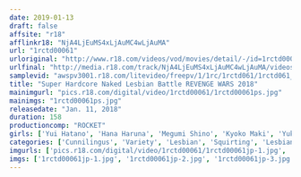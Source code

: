 ```yaml
---
date: 2019-01-13
draft: false
affsite: "r18"
afflinkr18: "NjA4LjEuMS4xLjAuMC4wLjAuMA"
url: "1rctd00061"
urloriginal: "http://www.r18.com/videos/vod/movies/detail/-/id=1rctd00061"
urlfinal: "http://media.r18.com/track/NjA4LjEuMS4xLjAuMC4wLjAuMA/videos/vod/movies/detail/-/id=1rctd00061"
samplevid: "awspv3001.r18.com/litevideo/freepv/1/1rc/1rctd061/1rctd061_dmb_w.mp4"
title: "Super Hardcore Naked Lesbian Battle REVENGE WARS 2018"
mainimgurl: "pics.r18.com/digital/video/1rctd00061/1rctd00061ps.jpg"
mainimgs: "1rctd00061ps.jpg"
releasedate: "Jan. 11, 2018"
duration: 158
productioncomp: "ROCKET"
girls: ['Yui Hatano', 'Hana Haruna', 'Megumi Shino', 'Kyoko Maki', 'Yukari Miyazawa', 'Hana Kano', 'Nonoka Izumi', 'Marina Yuzuki']
categories: ['Cunnilingus', 'Variety', 'Lesbian', 'Squirting', 'Lesbian Kissing', 'Hi-Def']
imgurls: ['pics.r18.com/digital/video/1rctd00061/1rctd00061jp-1.jpg', 'pics.r18.com/digital/video/1rctd00061/1rctd00061jp-2.jpg', 'pics.r18.com/digital/video/1rctd00061/1rctd00061jp-3.jpg', 'pics.r18.com/digital/video/1rctd00061/1rctd00061jp-4.jpg', 'pics.r18.com/digital/video/1rctd00061/1rctd00061jp-5.jpg', 'pics.r18.com/digital/video/1rctd00061/1rctd00061jp-6.jpg', 'pics.r18.com/digital/video/1rctd00061/1rctd00061jp-7.jpg', 'pics.r18.com/digital/video/1rctd00061/1rctd00061jp-8.jpg', 'pics.r18.com/digital/video/1rctd00061/1rctd00061jp-9.jpg', 'pics.r18.com/digital/video/1rctd00061/1rctd00061jp-10.jpg', 'pics.r18.com/digital/video/1rctd00061/1rctd00061jp-11.jpg', 'pics.r18.com/digital/video/1rctd00061/1rctd00061jp-12.jpg', 'pics.r18.com/digital/video/1rctd00061/1rctd00061jp-13.jpg', 'pics.r18.com/digital/video/1rctd00061/1rctd00061jp-14.jpg', 'pics.r18.com/digital/video/1rctd00061/1rctd00061jp-15.jpg', 'pics.r18.com/digital/video/1rctd00061/1rctd00061jp-16.jpg', 'pics.r18.com/digital/video/1rctd00061/1rctd00061jp-17.jpg', 'pics.r18.com/digital/video/1rctd00061/1rctd00061jp-18.jpg', 'pics.r18.com/digital/video/1rctd00061/1rctd00061jp-19.jpg', 'pics.r18.com/digital/video/1rctd00061/1rctd00061jp-20.jpg']
imgs: ['1rctd00061jp-1.jpg', '1rctd00061jp-2.jpg', '1rctd00061jp-3.jpg', '1rctd00061jp-4.jpg', '1rctd00061jp-5.jpg', '1rctd00061jp-6.jpg', '1rctd00061jp-7.jpg', '1rctd00061jp-8.jpg', '1rctd00061jp-9.jpg', '1rctd00061jp-10.jpg', '1rctd00061jp-11.jpg', '1rctd00061jp-12.jpg', '1rctd00061jp-13.jpg', '1rctd00061jp-14.jpg', '1rctd00061jp-15.jpg', '1rctd00061jp-16.jpg', '1rctd00061jp-17.jpg', '1rctd00061jp-18.jpg', '1rctd00061jp-19.jpg', '1rctd00061jp-20.jpg']
---
```

